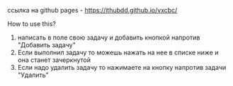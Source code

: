 ссылка на github pages - https://ithubdd.github.io/vxcbc/


How to use this?
1. написать в поле свою задачу и добавить кнопкой напротив "Добавить задачу"
2. Если выполнил задачу то можешь нажать на нее в списке ниже и она станет зачеркнутой
3. Если надо удалить задачу то нажимаете на кнопку напротив задачи "Удалить"
